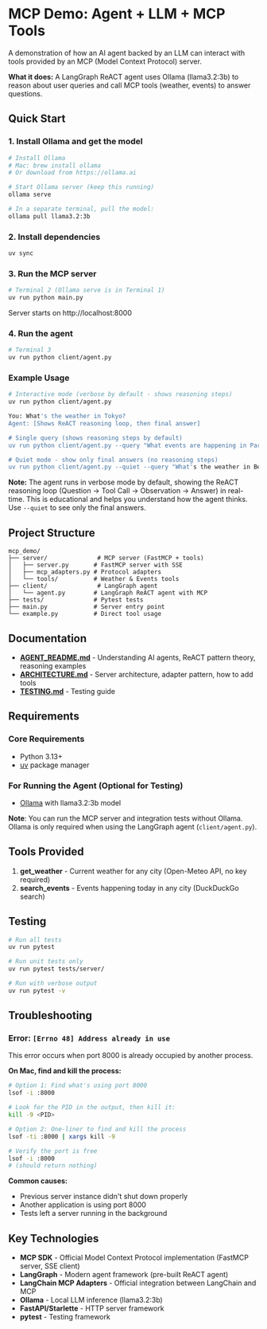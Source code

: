 # MCP Demo: Agent + LLM + MCP Tools

A demonstration of how an AI agent backed by an LLM can interact with tools provided by an MCP (Model Context Protocol) server.

**What it does:** A LangGraph ReACT agent uses Ollama (llama3.2:3b) to reason about user queries and call MCP tools (weather, events) to answer questions.

## Quick Start

### 1. Install Ollama and get the model

```bash
# Install Ollama
# Mac: brew install ollama
# Or download from https://ollama.ai

# Start Ollama server (keep this running)
ollama serve

# In a separate terminal, pull the model:
ollama pull llama3.2:3b
```

### 2. Install dependencies

```bash
uv sync
```

### 3. Run the MCP server

```bash
# Terminal 2 (Ollama serve is in Terminal 1)
uv run python main.py
```

Server starts on http://localhost:8000

### 4. Run the agent

```bash
# Terminal 3
uv run python client/agent.py
```

### Example Usage

```bash
# Interactive mode (verbose by default - shows reasoning steps)
uv run python client/agent.py

You: What's the weather in Tokyo?
Agent: [Shows ReACT reasoning loop, then final answer]

# Single query (shows reasoning steps by default)
uv run python client/agent.py --query "What events are happening in Paris today?"

# Quiet mode - show only final answers (no reasoning steps)
uv run python client/agent.py --quiet --query "What's the weather in Berlin?"
```

**Note:** The agent runs in verbose mode by default, showing the ReACT reasoning loop (Question → Tool Call → Observation → Answer) in real-time. This is educational and helps you understand how the agent thinks. Use `--quiet` to see only the final answers.

## Project Structure

```
mcp_demo/
├── server/              # MCP server (FastMCP + tools)
│   ├── server.py       # FastMCP server with SSE
│   ├── mcp_adapters.py # Protocol adapters
│   └── tools/          # Weather & Events tools
├── client/              # LangGraph agent
│   └── agent.py        # LangGraph ReACT agent with MCP
├── tests/              # Pytest tests
├── main.py             # Server entry point
└── example.py          # Direct tool usage
```

## Documentation

- **[AGENT_README.md](AGENT_README.md)** - Understanding AI agents, ReACT pattern theory, reasoning examples
- **[ARCHITECTURE.md](ARCHITECTURE.md)** - Server architecture, adapter pattern, how to add tools
- **[TESTING.md](TESTING.md)** - Testing guide

## Requirements

### Core Requirements
- Python 3.13+
- [uv](https://github.com/astral-sh/uv) package manager

### For Running the Agent (Optional for Testing)
- [Ollama](https://ollama.ai) with llama3.2:3b model

**Note**: You can run the MCP server and integration tests without Ollama. Ollama is only required when using the LangGraph agent (`client/agent.py`).

## Tools Provided

1. **get_weather** - Current weather for any city (Open-Meteo API, no key required)
2. **search_events** - Events happening today in any city (DuckDuckGo search)

## Testing

```bash
# Run all tests
uv run pytest

# Run unit tests only
uv run pytest tests/server/

# Run with verbose output
uv run pytest -v
```

## Troubleshooting

### Error: `[Errno 48] Address already in use`

This error occurs when port 8000 is already occupied by another process.

**On Mac, find and kill the process:**

```bash
# Option 1: Find what's using port 8000
lsof -i :8000

# Look for the PID in the output, then kill it:
kill -9 <PID>

# Option 2: One-liner to find and kill the process
lsof -ti :8000 | xargs kill -9

# Verify the port is free
lsof -i :8000
# (should return nothing)
```

**Common causes:**
- Previous server instance didn't shut down properly
- Another application is using port 8000
- Tests left a server running in the background

## Key Technologies

- **MCP SDK** - Official Model Context Protocol implementation (FastMCP server, SSE client)
- **LangGraph** - Modern agent framework (pre-built ReACT agent)
- **LangChain MCP Adapters** - Official integration between LangChain and MCP
- **Ollama** - Local LLM inference (llama3.2:3b)
- **FastAPI/Starlette** - HTTP server framework
- **pytest** - Testing framework
